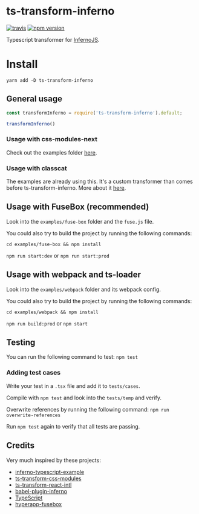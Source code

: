 # ts-transform-inferno
[![travis](https://travis-ci.org/deamme/ts-transform-inferno.svg?branch=master)](https://travis-ci.org/deamme/ts-transform-inferno)
[![npm version](https://badge.fury.io/js/ts-transform-inferno.svg)](https://badge.fury.io/js/ts-transform-inferno)

Typescript transformer for [InfernoJS](https://github.com/infernojs/inferno).

# Install
`yarn add -D ts-transform-inferno`

## General usage
```javascript
const transformInferno = require('ts-transform-inferno').default;

transformInferno()
```

### Usage with css-modules-next
Check out the examples folder [here](https://github.com/deamme/ts-transform-css-modules-next).

### Usage with classcat
The examples are already using this. It's a custom transformer than comes before ts-transform-inferno. More about it [here](https://github.com/deamme/ts-transform-classcat).

## Usage with FuseBox (recommended)
Look into the `examples/fuse-box` folder and the `fuse.js` file.

You could also try to build the project by running the following commands:

`cd examples/fuse-box && npm install`

`npm run start:dev` or `npm run start:prod`

## Usage with webpack and ts-loader
Look into the `examples/webpack` folder and its webpack config.

You could also try to build the project by running the following commands:

`cd examples/webpack && npm install`

`npm run build:prod` or `npm start`

## Testing
You can run the following command to test: `npm test`

### Adding test cases
Write your test in a `.tsx` file and add it to `tests/cases`.

Compile with `npm test` and look into the `tests/temp` and verify.

Overwrite references by running the following command: `npm run overwrite-references`

Run `npm test` again to verify that all tests are passing.

## Credits
Very much inspired by these projects:
- [inferno-typescript-example](https://github.com/infernojs/inferno-typescript-example)
- [ts-transform-css-modules](https://github.com/longlho/ts-transform-css-modules)
- [ts-transform-react-intl](https://github.com/longlho/ts-transform-react-intl)
- [babel-plugin-inferno](https://github.com/infernojs/babel-plugin-inferno)
- [TypeScript](https://github.com/Microsoft/TypeScript)
- [hyperapp-fusebox](https://github.com/osdevisnot/hyperapp-fusebox)
